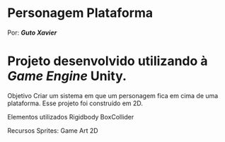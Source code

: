 # Personagem Plataforma

Por: ***Guto Xavier***

# Projeto desenvolvido utilizando à *Game Engine* Unity.

Objetivo
Criar um sistema em que um personagem fica em cima de uma plataforma. Esse projeto foi construído em 2D.

Elementos utilizados
Rigidbody
BoxCollider

Recursos
Sprites: Game Art 2D
